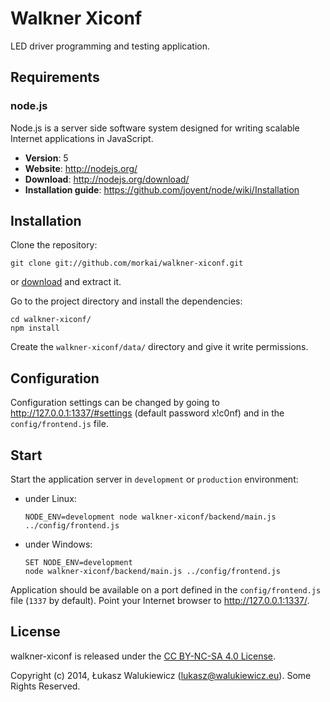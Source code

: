 # Walkner Xiconf

LED driver programming and testing application.

## Requirements

### node.js

Node.js is a server side software system designed for writing scalable
Internet applications in JavaScript.

  * __Version__: 5
  * __Website__: http://nodejs.org/
  * __Download__: http://nodejs.org/download/
  * __Installation guide__: https://github.com/joyent/node/wiki/Installation

## Installation

Clone the repository:

```
git clone git://github.com/morkai/walkner-xiconf.git
```

or [download](https://github.com/morkai/walkner-xiconf/zipball/master)
and extract it.

Go to the project directory and install the dependencies:

```
cd walkner-xiconf/
npm install
```

Create the `walkner-xiconf/data/` directory and give it write permissions.

## Configuration

Configuration settings can be changed by going to http://127.0.0.1:1337/#settings
(default password x!c0nf) and in the `config/frontend.js` file.

## Start

Start the application server in `development` or `production` environment:

  * under Linux:

    ```
    NODE_ENV=development node walkner-xiconf/backend/main.js ../config/frontend.js
    ```

  * under Windows:

    ```
    SET NODE_ENV=development
    node walkner-xiconf/backend/main.js ../config/frontend.js
    ```

Application should be available on a port defined in the `config/frontend.js` file
(`1337` by default). Point your Internet browser to http://127.0.0.1:1337/.

## License

walkner-xiconf is released under the [CC BY-NC-SA 4.0 License](https://github.com/morkai/walkner-xiconf/blob/master/license.md).

Copyright (c) 2014, Łukasz Walukiewicz (lukasz@walukiewicz.eu). Some Rights Reserved.
